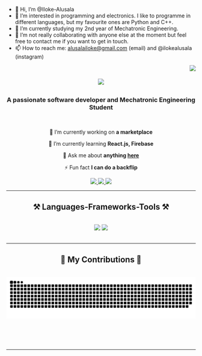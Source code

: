- 👋 Hi, I’m @Iloke-Alusala
- 👀 I’m interested in programming and electronics. I like to programme in different languages, but my favourite ones are Python and C++.
- 🌱 I’m currently studying my 2nd year of Mechatronic Engineering.
- 💞️ I’m not really collaborating with anyone else at the moment but feel free to contact me if you want to get in touch.
- 📫 How to reach me:
      alusalailoke@gmail.com    (email) and 
      @ilokealusala              (instagram)
<!---
Iloke-Alusala/Iloke-Alusala is a ✨ special ✨ repository because its `README.md` (this file) appears on your GitHub profile.
You can click the Preview link to take a look at your changes.
--->
<img align="right" src="https://visitor-badge.laobi.icu/badge?page_id=Iloke-Alusala.Iloke-Alusala" />

<h1 align="center">
    <img src="https://readme-typing-svg.herokuapp.com/?font=Righteous&size=35&center=true&vCenter=true&width=500&height=70&duration=4000&lines=Hey+There!+👋;+I'm+Iloke+Alusala!;" />
</h1>

<h3 align="center">A passionate software developer and Mechatronic Engineering Student</h3>

<br/>

<div align="center">
 
 🔭 I’m currently working on **a marketplace**
 
 🌱 I’m currently learning **React.js, Firebase**

💬 Ask me about **anything [here](https://github.com/Iloke-Alusala/Iloke-Alusala/issues)**

⚡ Fun fact **I can do a backflip**

 </div>
 
<div align="center"> 
  <a href="mailto:alusalailoke@gmail.com">
    <img src="https://img.shields.io/badge/Gmail-333333?style=for-the-badge&logo=gmail&logoColor=red" />
  </a>
  <a href="https://www.linkedin.com/in/iloke-alusala-580a9925b/" target="_blank">
    <img src="https://img.shields.io/badge/LinkedIn-0077B5?style=for-the-badge&logo=linkedin&logoColor=white" target="_blank" />
  </a>
  <a href="https://www.instructables.com/member/Iloke%20Alusala/" target="_blank">
     <img src="https://img.shields.io/badge/Portfolio-FF5722?style=for-the-badge&logo=todoist&logoColor=white" target="_blank" /> <!-- sqlite, safari, google-chrome are other good icon options -->
  </a>
</div>

 <hr/>
 
<h2 align="center">⚒️ Languages-Frameworks-Tools ⚒️</h2>
<br/>
<div align="center">
    <img src="https://skillicons.dev/icons?i=react,bootstrap,html,css,vscode,github,figma,tailwind,git,dart,js, java,vercel,wordpress" />
    <img src="https://skillicons.dev/icons?i=py,arduino,typescript,c,cpp,cs,mysql,sqllite,flutter,kotlin,matlab,raspberrypi" /><br>
</div>

<br/>
<hr/>

<div align="center">
  <h2>🐍 My Contributions 🐍</h2>
  <br>
  <img alt="snake eating my contributions" src="https://raw.githubusercontent.com/salesp07/salesp07/output/github-contribution-grid-snake.svg" />
  
  <br/><br/><br/>
</div>

<hr/>
